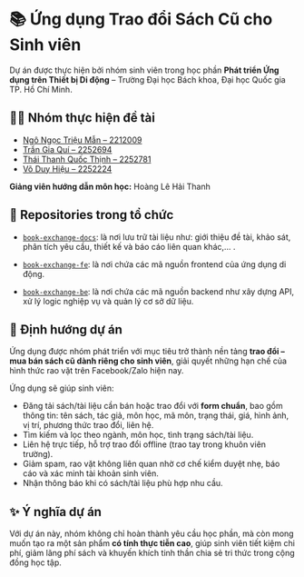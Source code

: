 # 📚 Ứng dụng Trao đổi Sách Cũ cho Sinh viên

Dự án được thực hiện bởi nhóm sinh viên trong học phần **Phát triển Ứng dụng trên Thiết bị Di động** – Trường Đại học Bách khoa, Đại học Quốc gia TP. Hồ Chí Minh.  

## 👨‍💻 Nhóm thực hiện đề tài
- [Ngô Ngọc Triệu Mẫn – 2212009](https://github.com/orgs/Nhom-4-ng-i/people/Kandy2705)  
- [Trần Gia Quí – 2252694](https://github.com/orgs/Nhom-4-ng-i/people/Gragy08)
- [Thái Thanh Quốc Thịnh – 2252781](https://github.com/orgs/Nhom-4-ng-i/people/QuocThinh73)  
- [Võ Duy Hiệu – 2252224](https://github.com/orgs/Nhom-4-ng-i/people/Doianhtelamem)  

**Giảng viên hướng dẫn môn học:** Hoàng Lê Hải Thanh  

## 📂 Repositories trong tổ chức
- [`book-exchange-docs`](https://github.com/Nhom-4-ng-i/book-exchange-docs): là nơi lưu trữ tài liệu như: giới thiệu đề tài, khảo sát, phân tích yêu cầu, thiết kế và báo cáo liên quan khác,... .  

- [`book-exchange-fe`](https://github.com/Nhom-4-ng-i/book-exchange-fe): là nơi chứa các mã nguồn frontend của ứng dụng di động.  

- [`book-exchange-be`](https://github.com/Nhom-4-ng-i/book-exchange-be): là nơi chứa các mã nguồn backend như xây dựng API, xử lý logic nghiệp vụ và quản lý cơ sở dữ liệu.  

## 🎯 Định hướng dự án
Ứng dụng được nhóm phát triển với mục tiêu trở thành nền tảng **trao đổi – mua bán sách cũ dành riêng cho sinh viên**, giải quyết những hạn chế của hình thức rao vặt trên Facebook/Zalo hiện nay.  

Ứng dụng sẽ giúp sinh viên:  
- Đăng tải sách/tài liệu cần bán hoặc trao đổi với **form chuẩn**, bao gồm thông tin: tên sách, tác giả, môn học, mã môn, trạng thái, giá, hình ảnh, vị trí, phương thức trao đổi, liên hệ.  
- Tìm kiếm và lọc theo ngành, môn học, tình trạng sách/tài liệu.  
- Liên hệ trực tiếp, hỗ trợ trao đổi offline (trao tay trong khuôn viên trường).  
- Giảm spam, rao vặt không liên quan nhờ cơ chế kiểm duyệt nhẹ, báo cáo và xác minh tài khoản sinh viên.  
- Nhận thông báo khi có sách/tài liệu phù hợp nhu cầu.  

## ✨ Ý nghĩa dự án
Với dự án này, nhóm không chỉ hoàn thành yêu cầu học phần, mà còn mong muốn tạo ra một sản phẩm **có tính thực tiễn cao**, giúp sinh viên tiết kiệm chi phí, giảm lãng phí sách và khuyến khích tinh thần chia sẻ tri thức trong cộng đồng học tập.  


